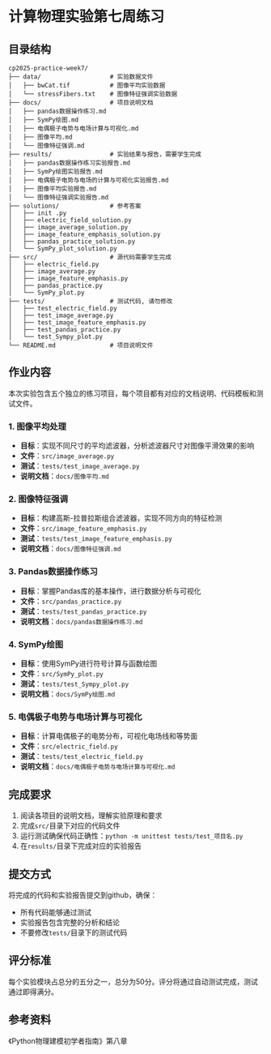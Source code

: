 # 计算物理实验第七周练习

## 目录结构

```
cp2025-practice-week7/
├── data/                   # 实验数据文件
│   ├── bwCat.tif           # 图像平均实验数据
│   └── stressFibers.txt    # 图像特征强调实验数据
├── docs/                   # 项目说明文档
│   ├── pandas数据操作练习.md
│   ├── SymPy绘图.md
│   ├── 电偶极子电势与电场计算与可视化.md
│   ├── 图像平均.md
│   └── 图像特征强调.md
├── results/                # 实验结果与报告，需要学生完成
│   ├── pandas数据操作练习实验报告.md
│   ├── SymPy绘图实验报告.md
│   ├── 电偶极子电势与电场的计算与可视化实验报告.md
│   ├── 图像平均实验报告.md
│   └── 图像特征强调实验报告.md
├── solutions/              # 参考答案
│   ├── init .py
│   ├── electric_field_solution.py
│   ├── image_average_solution.py
│   ├── image_feature_emphasis_solution.py
│   ├── pandas_practice_solution.py
│   └── SymPy_plot_solution.py
├── src/                    # 源代码需要学生完成
│   ├── electric_field.py
│   ├── image_average.py
│   ├── image_feature_emphasis.py
│   ├── pandas_practice.py
│   └── SymPy_plot.py
├── tests/                  # 测试代码, 请勿修改
│   ├── test_electric_field.py
│   ├── test_image_average.py
│   ├── test_image_feature_emphasis.py
│   ├── test_pandas_practice.py
│   └── test_Sympy_plot.py
└── README.md               # 项目说明文件
```

## 作业内容

本次实验包含五个独立的练习项目，每个项目都有对应的文档说明、代码模板和测试文件。

### 1. 图像平均处理
- **目标**：实现不同尺寸的平均滤波器，分析滤波器尺寸对图像平滑效果的影响
- **文件**：`src/image_average.py`
- **测试**：`tests/test_image_average.py`
- **说明文档**：`docs/图像平均.md`

### 2. 图像特征强调
- **目标**：构建高斯-拉普拉斯组合滤波器，实现不同方向的特征检测
- **文件**：`src/image_feature_emphasis.py`
- **测试**：`tests/test_image_feature_emphasis.py`
- **说明文档**：`docs/图像特征强调.md`

### 3. Pandas数据操作练习
- **目标**：掌握Pandas库的基本操作，进行数据分析与可视化
- **文件**：`src/pandas_practice.py`
- **测试**：`tests/test_pandas_practice.py`
- **说明文档**：`docs/pandas数据操作练习.md`

### 4. SymPy绘图
- **目标**：使用SymPy进行符号计算与函数绘图
- **文件**：`src/SymPy_plot.py`
- **测试**：`tests/test_Sympy_plot.py`
- **说明文档**：`docs/SymPy绘图.md`

### 5. 电偶极子电势与电场计算与可视化
- **目标**：计算电偶极子的电势分布，可视化电场线和等势面
- **文件**：`src/electric_field.py`
- **测试**：`tests/test_electric_field.py`
- **说明文档**：`docs/电偶极子电势与电场计算与可视化.md`

## 完成要求

1. 阅读各项目的说明文档，理解实验原理和要求
2. 完成`src/`目录下对应的代码文件
3. 运行测试确保代码正确性：`python -m unittest tests/test_项目名.py`
4. 在`results/`目录下完成对应的实验报告

## 提交方式

将完成的代码和实验报告提交到github，确保：
- 所有代码能够通过测试
- 实验报告包含完整的分析和结论
- 不要修改`tests/`目录下的测试代码

## 评分标准
每个实验模块占总分的五分之一，总分为50分。评分将通过自动测试完成，测试通过即得满分。

## 参考资料
《Python物理建模初学者指南》第八章